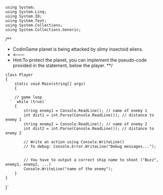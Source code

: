 ```
using System;
using System.Linq;
using System.IO;
using System.Text;
using System.Collections;
using System.Collections.Generic;
```
/**
 * CodinGame planet is being attacked by slimy insectoid aliens.
 * <---
 * Hint:To protect the planet, you can implement the pseudo-code provided in the statement, below the player.
 **/
```
class Player
{
    static void Main(string[] args)
    {
```
        // game loop
      `  while (true)`
        {
            string enemy1 = Console.ReadLine(); // name of enemy 1
            int dist1 = int.Parse(Console.ReadLine()); // distance to enemy 1
            string enemy2 = Console.ReadLine(); // name of enemy 2
            int dist2 = int.Parse(Console.ReadLine()); // distance to enemy 2

            // Write an action using Console.WriteLine()
            // To debug: Console.Error.WriteLine("Debug messages...");


            // You have to output a correct ship name to shoot ("Buzz", enemy1, enemy2, ...)
            Console.WriteLine("name of the enemy");
        }
    }
}`
